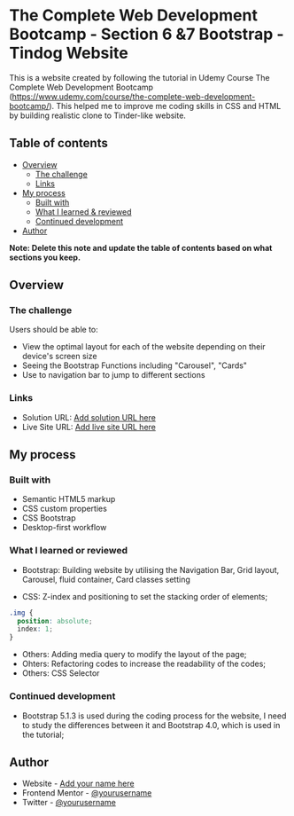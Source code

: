 # The Complete Web Development Bootcamp - Section 6 &7 Bootstrap - Tindog Website

This is a website created by following the tutorial in Udemy Course The Complete Web Development Bootcamp (https://www.udemy.com/course/the-complete-web-development-bootcamp/). This helped me to improve me coding skills in CSS and HTML by building realistic clone to Tinder-like website. 

## Table of contents

- [Overview](#overview)
  - [The challenge](#the-challenge)
  - [Links](#links)
- [My process](#my-process)
  - [Built with](#built-with)
  - [What I learned & reviewed](#what-i-learned-or-reviewed)
  - [Continued development](#continued-development)
- [Author](#author)

**Note: Delete this note and update the table of contents based on what sections you keep.**

## Overview

### The challenge

Users should be able to:

- View the optimal layout for each of the website depending on their device's screen size
- Seeing the Bootstrap Functions including "Carousel", "Cards"
- Use to navigation bar to jump to different sections

### Links

- Solution URL: [Add solution URL here](https://your-solution-url.com)
- Live Site URL: [Add live site URL here](https://your-live-site-url.com)

## My process

### Built with

- Semantic HTML5 markup
- CSS custom properties
- CSS Bootstrap 
- Desktop-first workflow


### What I learned or reviewed

- Bootstrap: Building website by utilising the Navigation Bar, Grid layout, Carousel, fluid container, Card classes setting

- CSS: Z-index and positioning to set the stacking order of elements; 

```css
.img {
  position: absolute;
  index: 1;
}
```

- Others: Adding media query to modify the layout of the page;
- Ohters: Refactoring codes to increase the readability of the codes;
- Others: CSS Selector




### Continued development

- Bootstrap 5.1.3 is used during the coding process for the website, I need to study the differences between it and Bootstrap 4.0, which is used in the tutorial;




## Author

- Website - [Add your name here](https://www.your-site.com)
- Frontend Mentor - [@yourusername](https://www.frontendmentor.io/profile/yourusername)
- Twitter - [@yourusername](https://www.twitter.com/yourusername)




